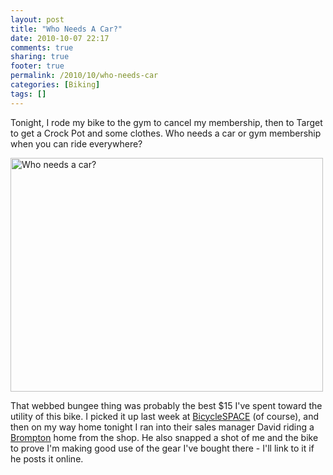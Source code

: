 ```yaml
---
layout: post
title: "Who Needs A Car?"
date: 2010-10-07 22:17
comments: true
sharing: true
footer: true
permalink: /2010/10/who-needs-car
categories: [Biking]
tags: []
---
```

<p>Tonight, I rode my bike to the gym to cancel my membership, then to Target to get a Crock Pot and some clothes. Who needs a car or gym membership when you can ride everywhere?</p><p><a href="http://www.flickr.com/photos/brockli/5061302342/" title="Who needs a car? by brockli, on Flickr"><img alt="Who needs a car?" height="374" src="http://farm5.static.flickr.com/4152/5061302342_471852d250.jpg" width="500"></a></p><p>That webbed bungee thing was probably the best $15 I've spent toward the utility of this bike. I picked it up last week at&nbsp;<a href="http://www.facebook.com/BicycleSPACE">BicycleSPACE</a>&nbsp;(of course), and then on my way home tonight I ran into their sales manager David riding a <a href="http://www.brompton.co.uk/">Brompton</a> home from the shop. He also snapped a shot of me and the bike to prove I'm making good use of the gear I've bought there - I'll link to it if he posts it online.</p>
